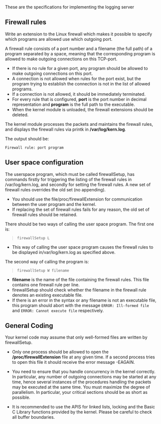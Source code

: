 These are the specifications for implementing the logging server

## Firewall rules

Write an extension to the Linux firewall which makes it possible to specify which programs are allowed use which outgoing port.

A firewall rule consists of a port number and a filename (the full path) of a program separated by a space, meaning that the corresponding program is allowed to make outgoing connections on this TCP-port.

- If there is no rule for a given port, any program should be allowed to make outgoing connections on this port.
- A connection is not allowed when rules for the port exist, but the program trying to establish the connection is not in the list of allowed programs.
- If a connection is not allowed, it should be immediately terminated.
- For every rule that is configured, __port__ is the port number in decimal representation and __program__ is the full path to the executable.
- When the kernel module is unloaded, the firewall extensions should be deleted.

The kernel module processes the packets and maintains the firewall rules, and displays the firewall rules via printk in __/var/log/kern.log__.

The output should be:
```shell
Firewall rule: port program
```

## User space configuration

The userspace program, which must be called firewallSetup, has commands firstly for triggering the listing of the firewall rules in /var/log/kern.log, and secondly for setting the firewall rules.
A new set of firewall rules overrides the old set (no appending).

- You should use the file/proc/firewallExtension for communication between the user program and the kernel.
- If replacing the set of firewall rules fails for any reason, the old set of firewall rules should be retained.

There should be two ways of calling the user
space program. The first one is:

>```shell
>firewallSetup L
>```

- This way of calling the user space program causes the firewall rules
to be displayed in/var/log/kern.log as specified above.


The second way of calling the program is:

>```shell
>firewallSetup W filename
>```

* __filename__ is the name of the file containing the firewall rules. This file contains one firewall rule per line.
* firewallSetup should check whether the filename in the firewall rule denotes an existing executable file.
* If there is an error in the syntax or any filename is not an executable file, this program should abort with the message `ERROR: Ill-formed file` and `ERROR: Cannot execute file` respectively.

## General Coding

Your kernel code may assume that only well-formed files are written by firewallSetup.

- Only one process should be allowed to open the __/proc/firewallExtension__ file at any given time. If a second process tries to open this file it should receive the error message -EAGAIN.

- You need to ensure that you handle concurrency in the kernel correctly. In particular, any number of outgoing connections may be started at any time, hence several instances of the procedures handling the packets may be executed at the same time. You must maximize the degree of parallelism. In particular, your critical sections should be as short as possible.

- It is recommended to use the APIS for linked lists, locking and the Basic C Library functions provided by the kernel. Please be careful to check all buffer boundaries.
